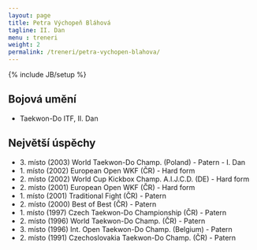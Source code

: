 ```yaml
---
layout: page
title: Petra Výchopeň Bláhová
tagline: II. Dan
menu : treneri
weight: 2
permalink: /treneri/petra-vychopen-blahova/
---
```

{% include JB/setup %}

## Bojová umění

- Taekwon-Do ITF, II. Dan

## Největší úspěchy

- 3\. místo (2003) World Taekwon-Do Champ. (Poland) - Patern - I. Dan
- 1\. místo (2002) European Open WKF (ČR) - Hard form
- 2\. místo (2002) World Cup Kickbox Champ. A.I.J.C.D. (DE) - Hard form
- 2\. místo (2001) European Open WKF (ČR) - Hard form
- 1\. místo (2001) Traditional Fight (ČR) - Patern
- 2\. místo (2000) Best of Best (ČR) - Patern
- 1\. místo (1997) Czech Taekwon-Do Championship (ČR) - Patern
- 2\. místo (1996) World Taekwon-Do Champ. (ČR) - Patern
- 3\. místo (1996) Int. Open Taekwon-Do Champ. (Belgium) - Patern
- 2\. místo (1991) Czechoslovakia Taekwon-Do Champ. (ČR) - Patern
